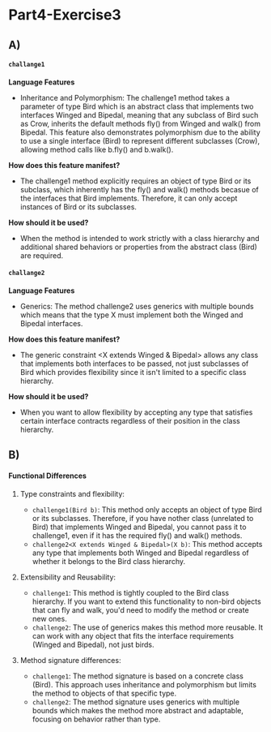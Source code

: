 # Part4-Exercise3




## A)

#### `challange1`

**Language Features**
- Inheritance and Polymorphism: The challenge1 method takes a parameter of type Bird which is an abstract class that implements two interfaces Winged and Bipedal, meaning that any subclass of Bird such as Crow, inherits the default methods fly() from Winged and walk() from Bipedal. This feature also demonstrates polymorphism due to the ability to use a single interface (Bird) to represent different subclasses (Crow), allowing method calls like b.fly() and b.walk().

**How does this feature manifest?**
- The challenge1 method explicitly requires an object of type Bird or its subclass, which inherently has the fly() and walk() methods becasue of the interfaces that Bird implements. Therefore, it can only accept instances of Bird or its subclasses.

**How should it be used?**
- When the method is intended to work strictly with a class hierarchy and additional shared behaviors or properties from the abstract class (Bird) are required.


#### `challange2`

**Language Features**
- Generics: The method challenge2 uses generics with multiple bounds which means that the type X must implement both the Winged and Bipedal interfaces.

**How does this feature manifest?**
- The generic constraint <X extends Winged & Bipedal> allows any class that implements both interfaces to be passed, not just subclasses of Bird which provides flexibility since it isn't limited to a specific class hierarchy.


**How should it be used?**
- When you want to allow flexibility by accepting any type that satisfies certain interface contracts regardless of their position in the class hierarchy.




## B)

#### Functional Differences

1. Type constraints and flexibility:
   - `challenge1(Bird b)`: This method only accepts an object of type Bird or its subclasses. Therefore, if you have nother class (unrelated to Bird) that implements Winged and Bipedal, you cannot pass it to challenge1, even if it has the required fly() and walk() methods.
   - `challenge2<X extends Winged & Bipedal>(X b)`: This method accepts any type that implements both Winged and Bipedal regardless of whether it belongs to the Bird class hierarchy.

2. Extensibility and Reusability:
   - `challenge1`: This method is tightly coupled to the Bird class hierarchy. If you want to extend this functionality to non-bird objects that can fly and walk, you'd need to modify the method or create new ones.
   - `challenge2`: The use of generics makes this method more reusable. It can work with any object that fits the interface requirements (Winged and Bipedal), not just birds.

3. Method signature differences:
   - `challenge1`: The method signature is based on a concrete class (Bird). This approach uses inheritance and polymorphism but limits the method to objects of that specific type.
   - `challenge2`: The method signature uses generics with multiple bounds which makes the method more abstract and adaptable, focusing on behavior rather than type.

   






















